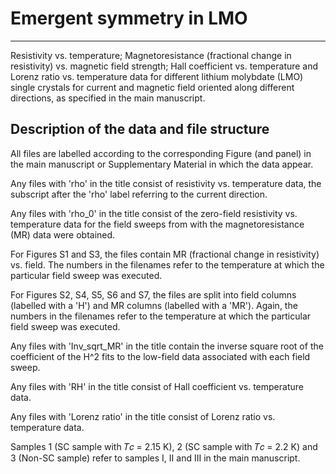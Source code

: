# Emergent symmetry in LMO
---

Resistivity vs. temperature; Magnetoresistance (fractional change in resistivity) vs. magnetic field strength; Hall coefficient vs. temperature and Lorenz ratio vs. temperature data for different lithium molybdate (LMO) single crystals for current and magnetic field oriented along different directions, as specified in the main manuscript.

## Description of the data and file structure

All files are labelled according to the corresponding Figure (and panel) in the main manuscript or Supplementary Material in which the data appear. 

Any files with 'rho' in the title consist of resistivity vs. temperature data, the subscript after the 'rho' label referring to the current direction. 

Any files with 'rho_0' in the title consist of the zero-field resistivity vs. temperature data for the field sweeps from with the magnetoresistance (MR) data were obtained.

For Figures S1 and S3, the files contain MR (fractional change in resistivity) vs. field. The numbers in the filenames refer to the temperature at which the particular field sweep was executed.

For Figures S2, S4, S5, S6 and S7, the files are split into field columns (labelled with a 'H') and MR columns (labelled with a 'MR'). Again, the numbers in the filenames refer to the temperature at which the particular field sweep was executed.

Any files with 'Inv_sqrt_MR' in the title contain the inverse square root of the coefficient of the H^2 fits to the low-field data associated with each field sweep.

Any files with 'RH' in the title consist of Hall coefficient vs. temperature data. 

Any files with 'Lorenz ratio' in the title consist of Lorenz ratio vs. temperature data.

Samples 1 (SC sample with 𝑇𝑐 = 2.15 K), 2 (SC sample with 𝑇𝑐 = 2.2 K) and 3 (Non-SC sample) refer to samples I, II and III in the main manuscript.
<!---
nehussey1/nehussey1 is a ✨ special ✨ repository because its `README.md` (this file) appears on your GitHub profile.
You can click the Preview link to take a look at your changes.
--->
